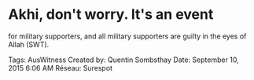 # Akhi, don't worry. lt's an event
for military supporters, and all
military supporters are guilty in
the eyes of Allah (SWT).

Tags: AusWitness
Created by: Quentin Sombsthay
Date: September 10, 2015 6:06 AM
Réseau: Surespot